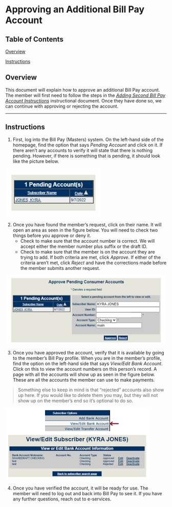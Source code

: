 # Approving an Additional Bill Pay Account
## Table of Contents
[Overview](#overview)

[Instructions](#instructions)

## Overview
This document will explain how to approve an additional Bill Pay account. The member will first need to follow the steps in the [*Adding Second Bill Pay Account Instructions*](\additionalbpacct.md) instructional document. Once they have done so, we can continue with approving or rejecting the account.

---

## Instructions
1. First, log into the Bill Pay (Masters) system. On the left-hand side of the homepage, find the option that says *Pending Account* and click on it. If there aren’t any accounts to verify it will state that there is nothing pending. However, if there is something that is pending, it should look like the picture below.

![Figure A](images/approvingbpacctfigurea.png)

2. Once you have found the member’s request, click on their name. It will open an area as seen in the figure below. You will need to check two things before you approve or deny it. 
    - Check to make sure that the account number is correct. We will accept either the member number plus suffix or the draft ID. 
    - Check to make sure that the member is on the account they are trying to add.
If both criteria are met, click *Approve*. If either of the criteria aren’t met, click *Reject* and have the corrections made before the member submits another request.

![Figure B](images/approvingbpacctfigureb.png)

3. Once you have approved the account, verify that it is available by going to the member’s Bill Pay profile. When you are in the member’s profile, find the option on the left-hand side that says *View/Edit Bank Account*. Click on this to view the account numbers on this person’s record. A page with all the accounts will show up as seen in the figure below. These are all the accounts the member can use to make payments. 

>Something else to keep in mind is that “rejected” accounts also show up here. If you would like to delete them you may, but they will not show up on the member’s end so it’s optional to do so.

![Figure C](images/approvingbpacctfigurec.png)

4. Once you have verified the account, it will be ready for use. The member will need to log out and back into Bill Pay to see it. If you have any further questions, reach out to e-services. 
